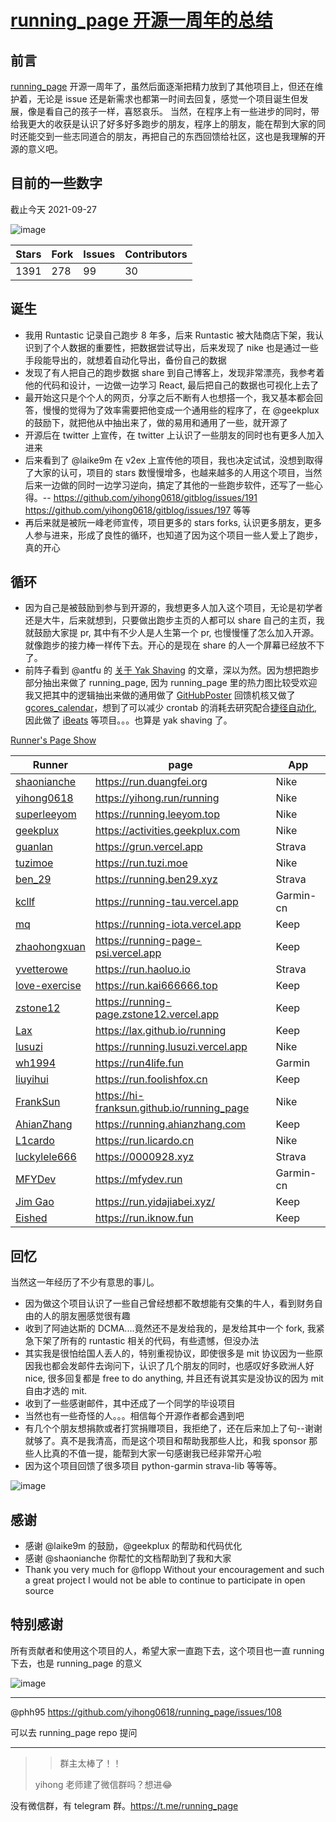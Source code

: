 # [running_page 开源一周年的总结](https://github.com/yihong0618/gitblog/issues/220)

## 前言

[running_page](https://github.com/yihong0618/running_page) 开源一周年了，虽然后面逐渐把精力放到了其他项目上，但还在维护着，无论是 issue 还是新需求也都第一时间去回复，感觉一个项目诞生但发展，像是看自己的孩子一样，喜怒哀乐。
当然，在程序上有一些进步的同时，带给我更大的收获是认识了好多好多跑步的朋友，程序上的朋友，能在帮到大家的同时还能交到一些志同道合的朋友，再把自己的东西回馈给社区，这也是我理解的开源的意义吧。

## 目前的一些数字

截止今天 2021-09-27

![image](https://user-images.githubusercontent.com/15976103/134852549-41b414d5-2bc3-4480-b7fc-9ee9a0689e35.png)

| Stars |  Fork  |  Issues | Contributors |
|  ----  |  ----   |  ----     |     -----          |
|   1391  |      278     |       99     |     30        |

## 诞生

- 我用 Runtastic 记录自己跑步 8 年多，后来 Runtastic 被大陆商店下架，我认识到了个人数据的重要性，把数据尝试导出，后来发现了 nike 也是通过一些手段能导出的，就想着自动化导出，备份自己的数据
- 发现了有人把自己的跑步数据 share 到自己博客上，发现非常漂亮，我参考着他的代码和设计，一边做一边学习 React, 最后把自己的数据也可视化上去了
- 最开始这只是个个人的网页，分享之后不断有人也想搭一个，我又基本都会回答，慢慢的觉得为了效率需要把他变成一个通用些的程序了，在 @geekplux 的鼓励下，就把他从中抽出来了，做的易用和通用了一些，就开源了
- 开源后在 twitter 上宣传，在 twitter 上认识了一些朋友的同时也有更多人加入进来
- 后来看到了 @laike9m 在 v2ex 上宣传他的项目，我也决定试试，没想到取得了大家的认可，项目的 stars 数慢慢增多，也越来越多的人用这个项目，当然后来一边做的同时一边学习逆向，搞定了其他的一些跑步软件，还写了一些心得。-- https://github.com/yihong0618/gitblog/issues/191  https://github.com/yihong0618/gitblog/issues/197 等等
- 再后来就是被阮一峰老师宣传，项目更多的 stars forks, 认识更多朋友，更多人参与进来，形成了良性的循环，也知道了因为这个项目一些人爱上了跑步，真的开心

## 循环

- 因为自己是被鼓励到参与到开源的，我想更多人加入这个项目，无论是初学者还是大牛，后来就想到，只要做出跑步主页的人都可以 share 自己的主页，我就鼓励大家提 pr, 其中有不少人是人生第一个 pr, 也慢慢懂了怎么加入开源。就像跑步的接力棒一样传下去。开心的是现在 share 的人一个屏幕已经放不下了。
- 前阵子看到 @antfu 的 [关于 Yak Shaving](https://antfu.me/posts/about-yak-shaving-zh) 的文章，深以为然。因为想把跑步部分抽出来做了 running_page, 因为 running_page 里的热力图比较受欢迎我又把其中的逻辑抽出来做的通用做了 [GitHubPoster](https://github.com/yihong0618/GitHubPoster) 回馈机核又做了 [gcores_calendar](https://github.com/yihong0618/gcores_calendar)，想到了可以减少 crontab 的消耗去研究配合[捷径自动化](https://github.com/yihong0618/gitblog/issues/198), 因此做了 [iBeats](https://github.com/yihong0618/iBeats) 等项目。。。也算是 yak shaving 了。 


[Runner's Page Show](https://github.com/yihong0618/running_page/issues/12)

| Runner                                          | page                                       | App       |
| ----------------------------------------------- | ------------------------------------------ | --------- |
| [shaonianche](https://github.com/shaonianche)   | https://run.duangfei.org                   | Nike      |
| [yihong0618](https://github.com/yihong0618)     | https://yihong.run/running                 | Nike      |
| [superleeyom](https://github.com/superleeyom)   | https://running.leeyom.top                 | Nike      |
| [geekplux](https://github.com/geekplux)         | https://activities.geekplux.com            | Nike      |
| [guanlan](https://github.com/guanlan)           | https://grun.vercel.app                    | Strava    |
| [tuzimoe](https://github.com/tuzimoe)           | https://run.tuzi.moe                       | Nike      |
| [ben_29](https://github.com/ben-29)             | https://running.ben29.xyz                  | Strava    |
| [kcllf](https://github.com/kcllf)               | https://running-tau.vercel.app             | Garmin-cn |
| [mq](https://github.com/MQ-0707)                | https://running-iota.vercel.app            | Keep      |
| [zhaohongxuan](https://github.com/zhaohongxuan) | https://running-page-psi.vercel.app        | Keep      |
| [yvetterowe](https://github.com/yvetterowe)     | https://run.haoluo.io                      | Strava    |
| [love-exercise](https://github.com/KaiOrange)   | https://run.kai666666.top                  | Keep      |
| [zstone12](https://github.com/zstone12)         | https://running-page.zstone12.vercel.app   | Keep      |
| [Lax](https://github.com/Lax)                   | https://lax.github.io/running              | Keep      |
| [lusuzi](https://github.com/lusuzi)             | https://running.lusuzi.vercel.app          | Nike      |
| [wh1994](https://github.com/wh1994)             | https://run4life.fun                       | Garmin    |
| [liuyihui](https://github.com/YiHui-Liu)        | https://run.foolishfox.cn                  | Keep      |
| [FrankSun](https://github.com/hi-franksun)      | https://hi-franksun.github.io/running_page | Nike      |
| [AhianZhang](https://github.com/AhianZhang)     | https://running.ahianzhang.com             | Keep      |
| [L1cardo](https://github.com/L1cardo)           | https://run.licardo.cn                     | Nike      |
| [luckylele666](https://github.com/luckylele666) | https://0000928.xyz                        | Strava    |
| [MFYDev](https://github.com/MFYDev)             | https://mfydev.run                         | Garmin-cn |
| [Jim Gao](https://github.com/tianheg)             | https://run.yidajiabei.xyz/ | Keep |
| [Eished](https://github.com/eished)             | https://run.iknow.fun                      | Keep      |

## 回忆

当然这一年经历了不少有意思的事儿。

- 因为做这个项目认识了一些自己曾经想都不敢想能有交集的牛人，看到财务自由的人的朋友圈感觉很有趣
- 收到了阿迪达斯的 DCMA....竟然还不是发给我的，是发给其中一个 fork, 我紧急下架了所有的 runtastic 相关的代码，有些遗憾，但没办法
- 其实我是很怕给国人丢人的，特别重视协议，即使很多是 mit 协议因为一些原因我也都会发邮件去询问下，认识了几个朋友的同时，也感叹好多欧洲人好 nice, 很多回复都是 free to do anything, 并且还有说其实是没协议的因为 mit 自由才选的 mit.
- 收到了一些感谢邮件，其中还成了一个同学的毕设项目
- 当然也有一些奇怪的人。。。相信每个开源作者都会遇到吧
- 有几个个朋友想捐款或者打赏捐赠项目，我拒绝了，还在后来加上了句--谢谢就够了。真不是我清高，而是这个项目和帮助我那些人比，和我 sponsor 那些人比真的不值一提，能帮到大家一句感谢我已经非常开心啦
- 因为这个项目回馈了很多项目 python-garmin strava-lib 等等等。

![image](https://user-images.githubusercontent.com/15976103/134856301-4c86e764-3b53-4758-84e5-c455a617a6c3.png)

## 感谢
- 感谢 @laike9m 的鼓励，@geekplux 的帮助和代码优化
- 感谢 @shaonianche 你帮忙的文档帮助到了我和大家
- Thank you very much for @flopp Without your encouragement and such a great project I would not be able to continue to participate in open source

## 特别感谢

所有贡献者和使用这个项目的人，希望大家一直跑下去，这个项目也一直 running 下去，也是 running_page 的意义

![image](https://user-images.githubusercontent.com/15976103/134856985-6dc150fa-d703-4e3c-b1b5-c910aa46cfa0.png)


---

@phh95 https://github.com/yihong0618/running_page/issues/108

可以去 running_page repo 提问

---

> > 群主太棒了！！
> 
> yihong 老师建了微信群吗？想进😂

没有微信群，有 telegram 群。https://t.me/running_page